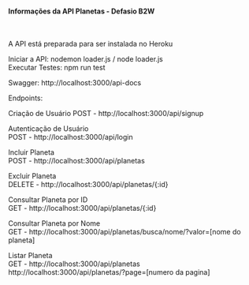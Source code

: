 <h4>Informações da API Planetas - Defasio B2W</h4><br/>

A API está preparada para ser instalada no Heroku<br/>

Iniciar a API: nodemon loader.js / node loader.js<br/>
Executar Testes: npm run test<br/>

Swagger: http://localhost:3000/api-docs<br/>

Endpoints:<br/>

Criação de Usuário
POST - http://localhost:3000/api/signup

Autenticação de Usuário<br/>
POST - http://localhost:3000/api/login

Incluir Planeta<br/>
POST - http://localhost:3000/api/planetas

Excluir Planeta<br/>
DELETE - http://localhost:3000/api/planetas/{:id}

Consultar Planeta por ID<br/>
GET - http://localhost:3000/api/planetas/{:id}

Consultar Planeta por Nome<br/>
GET - http://localhost:3000/api/planetas/busca/nome/?valor=[nome do planeta]

Listar Planeta<br/>
GET - http://localhost:3000/api/planetas<br/>
      http://localhost:3000/api/planetas/?page=[numero da pagina]
